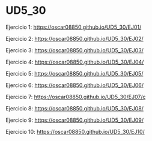 # UD5_30

Ejercicio 1: https://oscar08850.github.io/UD5_30/EJ01/

Ejercicio 2: https://oscar08850.github.io/UD5_30/EJ02/

Ejercicio 3: https://oscar08850.github.io/UD5_30/EJ03/

Ejercicio 4: https://oscar08850.github.io/UD5_30/EJ04/

Ejercicio 5: https://oscar08850.github.io/UD5_30/EJ05/

Ejercicio 6: https://oscar08850.github.io/UD5_30/EJ06/

Ejercicio 7: https://oscar08850.github.io/UD5_30/EJ07/ç

Ejercicio 8: https://oscar08850.github.io/UD5_30/EJ08/

Ejercicio 9: https://oscar08850.github.io/UD5_30/EJ09/

Ejercicio 10: https://oscar08850.github.io/UD5_30/EJ10/
